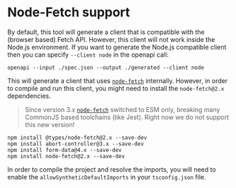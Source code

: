 # Node-Fetch support

By default, this tool will generate a client that is compatible with the (browser based) Fetch API.
However, this client will not work inside the Node.js environment. If you want to generate the Node.js compatible
client then you can specify `--client node` in the openapi call:

`openapi --input ./spec.json --output ./generated --client node`

This will generate a client that uses [`node-fetch`](https://www.npmjs.com/package/node-fetch) internally. However,
in order to compile and run this client, you might need to install the `node-fetch@2.x` dependencies.

> Since version 3.x [`node-fetch`](https://www.npmjs.com/package/node-fetch) switched to ESM only,
> breaking many CommonJS based toolchains (like Jest). Right now we do not support this new version!

```
npm install @types/node-fetch@2.x --save-dev
npm install abort-controller@3.x --save-dev
npm install form-data@4.x --save-dev
npm install node-fetch@2.x --save-dev
```

In order to compile the project and resolve the imports, you will need to enable the `allowSyntheticDefaultImports`
in your `tsconfig.json` file.
